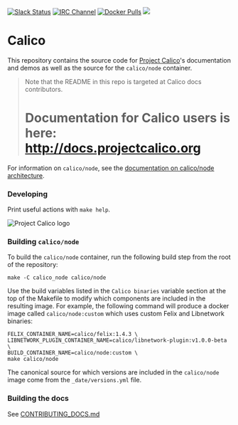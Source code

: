 [![Slack Status](https://slack.projectcalico.org/badge.svg)](https://slack.projectcalico.org)
[![IRC Channel](https://img.shields.io/badge/irc-%23calico-blue.svg)](https://kiwiirc.com/client/irc.freenode.net/#calico)
[![Docker Pulls](https://img.shields.io/docker/pulls/calico/node.svg)](https://hub.docker.com/r/calico/node/)
[![](https://badge.imagelayers.io/calico/node:latest.svg)](https://imagelayers.io/?images=calico/node:latest)

# Calico

This repository contains the source code for [Project Calico](https://www.projectcalico.org/)'s documentation and demos as well as the source for the `calico/node` container.

<blockquote>
Note that the README in this repo is targeted at Calico docs contributors.
<h1>Documentation for Calico users is here:<br><a href="http://docs.projectcalico.org">http://docs.projectcalico.org</a></h1>
</blockquote>


For information on `calico/node`, see the [documentation on calico/node architecture](https://docs.projectcalico.org/master/reference/architecture/components).

### Developing

Print useful actions with `make help`.

![Project Calico logo](https://docs.projectcalico.org/images/felix.png)


### Building `calico/node`

To build the `calico/node` container, run the following build step from
the root of the repository:

```
make -C calico_node calico/node
```

Use the build variables listed in the `Calico binaries` variable section
at the top of the Makefile to modify which components are included in the resulting image.
For example, the following command will produce a docker image called `calico/node:custom`
which uses custom Felix and Libnetwork binaries:

```
FELIX_CONTAINER_NAME=calico/felix:1.4.3 \
LIBNETWORK_PLUGIN_CONTAINER_NAME=calico/libnetwork-plugin:v1.0.0-beta \
BUILD_CONTAINER_NAME=calico/node:custom \
make calico/node
```

The canonical source for which versions are included in the `calico/node` image come from the `_date/versions.yml` file.


### Building the docs

See [CONTRIBUTING_DOCS.md](CONTRIBUTING_DOCS.md)